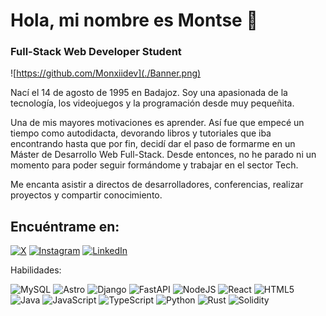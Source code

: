# Hola, mi nombre es Montse 👋
### Full-Stack Web Developer Student

![https://github.com/Monxiidev](./Banner.png)

Nací el 14 de agosto de 1995 en Badajoz. Soy una apasionada de la tecnología, los videojuegos y la programación desde muy pequeñita.

Una de mis mayores motivaciones es aprender. Así fue que empecé un tiempo como autodidacta, devorando libros y tutoriales que iba encontrando hasta que por fin, decidí dar el paso de formarme en un Máster de Desarrollo Web Full-Stack. Desde entonces, no he parado ni un momento para poder seguir formándome y trabajar en el sector Tech. 

Me encanta asistir a directos de desarrolladores, conferencias, realizar proyectos y compartir conocimiento.

## Encuéntrame en:

[![X](https://img.shields.io/badge/X-@Montse_VascoD-1DA1F2?style=for-the-badge&logo=twitter&logoColor=white&labelColor=101010)](https://www.x.com/Montse_vascod)
[![Instagram](https://img.shields.io/badge/Instagram-@Montse_VascoD-E4405F?style=for-the-badge&logo=instagram&logoColor=white&labelColor=101010)](https://instagram.com/Montse_VascoD)
[![LinkedIn](https://img.shields.io/badge/LinkedIn-Montse_Vasco_Delgado-0077B5?style=for-the-badge&logo=linkedin&logoColor=white&labelColor=101010)](https://www.linkedin.com/in/montsevascod)

Habilidades:

![MySQL](https://img.shields.io/badge/mysql-4479A1.svg?style=for-the-badge&logo=mysql&logoColor=white)
![Astro](https://img.shields.io/badge/astro-%232C2052.svg?style=for-the-badge&logo=astro&logoColor=white)
![Django](https://img.shields.io/badge/django-%23092E20.svg?style=for-the-badge&logo=django&logoColor=white)
![FastAPI](https://img.shields.io/badge/FastAPI-005571?style=for-the-badge&logo=fastapi)
![NodeJS](https://img.shields.io/badge/node.js-6DA55F?style=for-the-badge&logo=node.js&logoColor=white)
![React](https://img.shields.io/badge/react-%2320232a.svg?style=for-the-badge&logo=react&logoColor=%2361DAFB)
![HTML5](https://img.shields.io/badge/html5-%23E34F26.svg?style=for-the-badge&logo=html5&logoColor=white)
![Java](https://img.shields.io/badge/java-%23ED8B00.svg?style=for-the-badge&logo=openjdk&logoColor=white)
![JavaScript](https://img.shields.io/badge/javascript-%23323330.svg?style=for-the-badge&logo=javascript&logoColor=%23F7DF1E)
![TypeScript](https://img.shields.io/badge/typescript-%23007ACC.svg?style=for-the-badge&logo=typescript&logoColor=white)
![Python](https://img.shields.io/badge/python-3670A0?style=for-the-badge&logo=python&logoColor=ffdd54)
![Rust](https://img.shields.io/badge/rust-%23000000.svg?style=for-the-badge&logo=rust&logoColor=white)
![Solidity](https://img.shields.io/badge/Solidity-%23363636.svg?style=for-the-badge&logo=solidity&logoColor=white)


<!---
Monxiidev/Monxiidev is a ✨ special ✨ repository because its `README.md` (this file) appears on your GitHub profile.
You can click the Preview link to take a look at your changes.
--->
